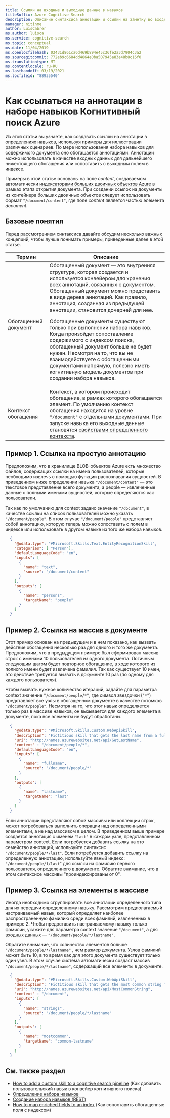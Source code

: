 ```yaml
---
title: Ссылки на входные и выходные данные в навыков
titleSuffix: Azure Cognitive Search
description: Описание синтаксиса аннотации и ссылки на заметку во входных и выходных данных набора навыков в конвейере обогащения искусственного интеллекта в Azure Когнитивный поиск.
manager: nitinme
author: LuisCabrer
ms.author: luisca
ms.service: cognitive-search
ms.topic: conceptual
ms.date: 11/04/2019
ms.openlocfilehash: 03431d861ca6d469b894e45c36fe2a3d7904c3a2
ms.sourcegitcommit: 772eb9c6684dd4864e0ba507945a83e48b8c16f0
ms.translationtype: MT
ms.contentlocale: ru-RU
ms.lasthandoff: 03/19/2021
ms.locfileid: "88935540"
---
```

# <a name="how-to-reference-annotations-in-an-azure-cognitive-search-skillset"></a>Как ссылаться на аннотации в наборе навыков Когнитивный поиск Azure

Из этой статьи вы узнаете, как создавать ссылки на аннотации в определениях навыков, используя примеры для иллюстрации различных сценариев. По мере использования набора навыков для содержимого документа оно обогащается аннотациями. Аннотации можно использовать в качестве входных данных для дальнейшего нижестоящего обогащения или сопоставить с выходным полем в индексе. 
 
Примеры в этой статье основаны на поле *content*, создаваемом автоматически [индексаторами больших двоичных объектов Azure](search-howto-indexing-azure-blob-storage.md) в рамках этапа открытия документа. При создании ссылок на документы из контейнера больших двоичных объектов следует использовать формат `"/document/content"`, где поле *content* является частью элемента *document*. 

## <a name="background-concepts"></a>Базовые понятия

Перед рассмотрением синтаксиса давайте обсудим несколько важных концепций, чтобы лучше понимать примеры, приведенные далее в этой статье.

| Термин | Описание |
|------|-------------|
| Обогащенный документ | Обогащенный документ — это внутренняя структура, которая создается и используется конвейером для хранения всех аннотаций, связанных с документом. Обогащенный документ можно представить в виде дерева аннотаций. Как правило, аннотация, созданная из предыдущей аннотации, становится дочерней для нее.<p/>Обогащенные документы существуют только при выполнении набора навыков. Когда произойдет сопоставление содержимого с индексом поиска, обогащенный документ больше не будет нужен. Несмотря на то, что вы не взаимодействуете с обогащенными документами напрямую, полезно иметь когнитивную модель документов при создании набора навыков. |
| Контекст обогащения | Контекст, в котором происходит обогащение, в рамках которого обогащается элемент. По умолчанию контекст обогащения находится на уровне `"/document"` с отдельными документами. При запуске навыка его выходные данные становятся [свойствами определенного контекста](#example-2).|

<a name="example-1"></a>
## <a name="example-1-simple-annotation-reference"></a>Пример 1. Ссылка на простую аннотацию

Предположим, что в хранилище BLOB-объектов Azure есть множество файлов, содержащих ссылки на имена пользователей, которые необходимо извлечь с помощью функции распознавания сущностей. В приведенном ниже определении навыка `"/document/content"` — это текстовое представление всего документа, а people — извлеченные данные с полными именами сущностей, которые определяются как пользователи.

Так как по умолчанию для context задано значение `"/document"`, в качестве ссылки на список пользователей можно указать `"/document/people"`. В этом случае `"/document/people"` представляет собой аннотацию, которую теперь можно сопоставить с полем в индексе или использовать в другом навыке из того же набора навыков.

```json
  {
    "@odata.type": "#Microsoft.Skills.Text.EntityRecognitionSkill",
    "categories": [ "Person"],
    "defaultLanguageCode": "en",
    "inputs": [
      {
        "name": "text",
        "source": "/document/content"
      }
    ],
    "outputs": [
      {
        "name": "persons",
        "targetName": "people"
      }
    ]
  }
```

<a name="example-2"></a>

## <a name="example-2-reference-an-array-within-a-document"></a>Пример 2. Ссылка на массив в документе

Этот пример основан на предыдущем и в нем показано, как вызвать действие обогащения несколько раз для одного и того же документа. Предположим, что в предыдущем примере был сформирован массив строк с именами 10 пользователей из одного документа. Логичным следующим шагом будет повторное обогащение, в ходе которого из полного имени будет извлечена фамилия. Так как существует 10 имен, это действие требуется вызвать в документе 10 раз (по одному для каждого пользователя). 

Чтобы вызвать нужное количество итераций, задайте для параметра context значение `"/document/people/*"`, где символ звездочки (`"*"`) представляет все узлы в обогащенном документе в качестве потомков `"/document/people"`. Несмотря на то, что этот навык определяется только раз в массиве навыков, он вызывается для каждого элемента в документе, пока все элементы не будут обработаны.

```json
  {
    "@odata.type": "#Microsoft.Skills.Custom.WebApiSkill",
    "description": "Fictitious skill that gets the last name from a full name",
    "uri": "http://names.azurewebsites.net/api/GetLastName",
    "context" : "/document/people/*",
    "defaultLanguageCode": "en",
    "inputs": [
      {
        "name": "fullname",
        "source": "/document/people/*"
      }
    ],
    "outputs": [
      {
        "name": "lastname",
        "targetName": "last"
      }
    ]
  }
```

Если аннотации представляют собой массивы или коллекции строк, может потребоваться выполнить операции над определенными элементами, а не над массивом в целом. В приведенном выше примере создается аннотация с именем `"last"` в каждом узле, представленном параметром context. Если потребуется добавить ссылку на это семейство аннотаций, используйте синтаксис `"/document/people/*/last"`. Если потребуется добавить ссылку на определенную аннотацию, используйте явный индекс: `"/document/people/1/last`" для ссылки на фамилию первого пользователя, определенного в документе. Обратите внимание, что в этом синтаксисе массивы "проиндексированы от 0".

<a name="example-3"></a>

## <a name="example-3-reference-members-within-an-array"></a>Пример 3. Ссылка на элементы в массиве

Иногда необходимо сгруппировать все аннотации определенного типа для их передачи определенному навыку. Рассмотрим предполагаемый настраиваемый навык, который определяет наиболее распространенную фамилию среди всех фамилий, извлеченных в примере 2. Чтобы предоставить настраиваемому навыку только фамилии, укажите для параметра context значение `"/document"`, а для входных данных — `"/document/people/*/lastname"`.

Обратите внимание, что количество элементов больше `"/document/people/*/lastname"` , чем размер документа. Узлов фамилий может быть 10, в то время как для этого документа существует только один узел. В этом случае система автоматически создаст массив `"/document/people/*/lastname"`, содержащий все элементы в документе.

```json
  {
    "@odata.type": "#Microsoft.Skills.Custom.WebApiSkill",
    "description": "Fictitious skill that gets the most common string from an array of strings",
    "uri": "http://names.azurewebsites.net/api/MostCommonString",
    "context" : "/document",
    "inputs": [
      {
        "name": "strings",
        "source": "/document/people/*/lastname"
      }
    ],
    "outputs": [
      {
        "name": "mostcommon",
        "targetName": "common-lastname"
      }
    ]
  }
```



## <a name="see-also"></a>См. также раздел
+ [How to add a custom skill to a cognitive search pipeline](cognitive-search-custom-skill-interface.md) (Как добавить пользовательский навык в конвейер когнитивного поиска)
+ [Определение набора навыков](cognitive-search-defining-skillset.md)
+ [Создание набора навыков (REST)](/rest/api/searchservice/create-skillset)
+ [How to map enriched fields to an index](cognitive-search-output-field-mapping.md) (Как сопоставить обогащенные поля с индексом)